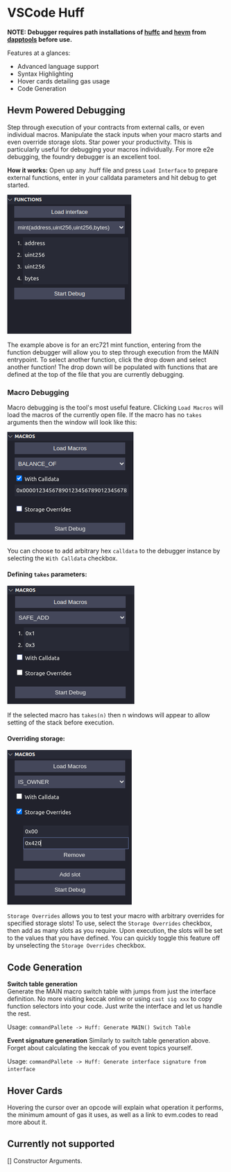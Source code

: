 # VSCode Huff

**NOTE: Debugger requires path installations of [huffc](https://github.com/huff-language/huff-rs) and [hevm](https://github.com/dapphub/dapptools/tree/master/src/hevm) from [dapptools](https://github.com/dapphub/dapptools) before use.**

Features at a glances: 
- Advanced language support
- Syntax Highlighting
- Hover cards detailing gas usage
- Code Generation

## Hevm Powered Debugging
Step through execution of your contracts from external calls, or even individual macros. Manipulate the stack inputs when your macro starts and even override storage slots. Star power your productivity. 
This is particularly useful for debugging your macros individually. For more e2e debugging, the foundry debugger is an excellent tool.

**How it works:**
Open up any .huff file and press `Load Interface` to prepare external functions, enter in your calldata parameters and hit debug to get started.  

![function debugging window](./resources/Function_selector.png)

The example above is for an erc721 mint function, entering from the function debugger will allow you to step through execution from the MAIN entrypoint. To select another function, click the drop down and select another function! The drop down will be populated with functions that are defined at the top of the file that you are currently debugging.

### Macro Debugging
Macro debugging is the tool's most useful feature. Clicking `Load Macros` will load the macros of the currently open file.
If the macro has no `takes` arguments then the window will look like this:


![function debugging window](./resources/macro_window.png)


You can choose to add arbitrary hex `calldata` to the debugger instance by selecting the `With Calldata` checkbox. 

#### Defining `takes` parameters:
![function debugging window](./resources/macro_with_takes_params.png)


If the selected macro has `takes(n)` then n windows will appear to allow setting of the stack before execution.

#### Overriding storage:
![function debugging window](./resources/storage_overrides.png)


`Storage Overrides` allows you to test your macro with arbitrary overrides for specified storage slots! To use, select the `Storage Overrides` checkbox, then add as many slots as you require. Upon execution, the slots will be set to the values that you have defined. You can quickly toggle this feature off by unselecting the `Storage Overrides` checkbox.

## Code Generation
**Switch table generation**  
Generate the MAIN macro switch table with jumps from just the interface definition. No more visiting keccak online or using `cast sig xxx` to copy function selectors into your code. Just write the interface and let us handle the rest.

Usage:
    `commandPallete -> Huff: Generate MAIN() Switch Table`

**Event signature generation**
Similarly to switch table generation above. Forget about calculating the keccak of you event topics yourself. 

Usage:
    `commandPallete -> Huff: Generate interface signature from interface`

## Hover Cards
Hovering the cursor over an opcode will explain what operation it performs, the minimum amount of gas it uses, as well as a link to evm.codes to read more about it. 

## Currently not supported
[] Constructor Arguments.
